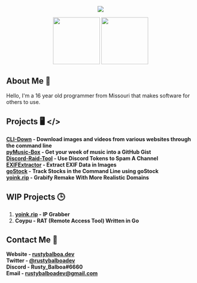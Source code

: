 <p align='center'>
  <img src='https://pbs.twimg.com/profile_images/1236555377405095936/eQMMQBsA_x96.png'>
</p>
<p align='center'>
  <img src='https://cdn.iconscout.com/icon/free/png-512/python-14-569257.png' width="125" height="125">
  <img src='https://i.imgur.com/vJfIiId.png?sanitize=false' width='125' height='125'>
</p>

## About Me 📝
Hello, I'm a  16 year old programmer from Missouri that makes software for others to use.

## Projects 🖥️ </>

**[CLI-Down](https://github.com/rustybalboadev/CLI-Down) - Download images and videos from various websites through the command line** <br>
**[pyMusic-Box](https://github.com/rustybalboadev/pyMusic-Box) - Get your week of music into a GitHub Gist** <br>
**[Discord-Raid-Tool](https://github.com/RustyBalboadev/Discord-Raid-Tool) - Use Discord Tokens to Spam A Channel** <br>
**[EXIFExtractor](https://github.com/RustyBalboadev/EXIFExtractor) - Extract EXIF Data in Images** <br>
**[goStock](https://github.com/RustyBalboadev/goStock) - Track Stocks in the Command Line using goStock** <br>
**[yoink.rip](https://yoink.rip) - Grabify Remake With More Realistic Domains** <br>

## WIP Projects 🕒
1. **[yoink.rip](https://yoink.rip) - IP Grabber**
2. **Coypu - RAT (Remote Access Tool) Written in Go**

## Contact Me 📱
**Website - [rustybalboa.dev](https://rustybalboa.dev)** <br>
**Twitter - [@rustybalboadev](https://twitter.com/rustybalboadev)** <br>
**Discord - Rusty_Balboa#6660**<br>
**Email - [rustybalboadev@gmail.com](mailto:rustybalboadev@gmail.com)** <br>
